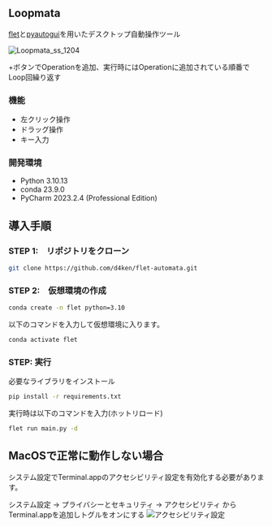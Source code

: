 ## Loopmata

[flet](https://github.com/flet-dev/flet)と[pyautogui](https://github.com/asweigart/pyautogui)を用いたデスクトップ自動操作ツール  

![Loopmata_ss_1204](https://github.com/d4ken/Loopmata/assets/112839844/614595d3-2024-48a0-9f37-cb8c60283d68)  

+ボタンでOperationを追加、実行時にはOperationに追加されている順番でLoop回繰り返す

### 機能
- 左クリック操作
- ドラッグ操作
- キー入力

### 開発環境
- Python 3.10.13
- conda 23.9.0
- PyCharm 2023.2.4 (Professional Edition)

## 導入手順
### STEP 1:　リポジトリをクローン
```bash
git clone https://github.com/d4ken/flet-automata.git
```
 
### STEP 2:　仮想環境の作成
```bash
conda create -n flet python=3.10
```
 
以下のコマンドを入力して仮想環境に入ります。
```bash
conda activate flet
```

### STEP: 実行
必要なライブラリをインストール
```bash
pip install -r requirements.txt
```
実行時は以下のコマンドを入力(ホットリロード)
```bash
flet run main.py -d
```

## MacOSで正常に動作しない場合
システム設定でTerminal.appのアクセシビリティ設定を有効化する必要があります。

システム設定 -> プライバシーとセキュリティ -> アクセシビリティ からTerminal.appを追加しトグルをオンにする
![アクセシビリティ設定](https://github.com/d4ken/flet-automata/assets/112839844/74500abd-b6c8-43bd-a520-12fd0fe75ae3)
